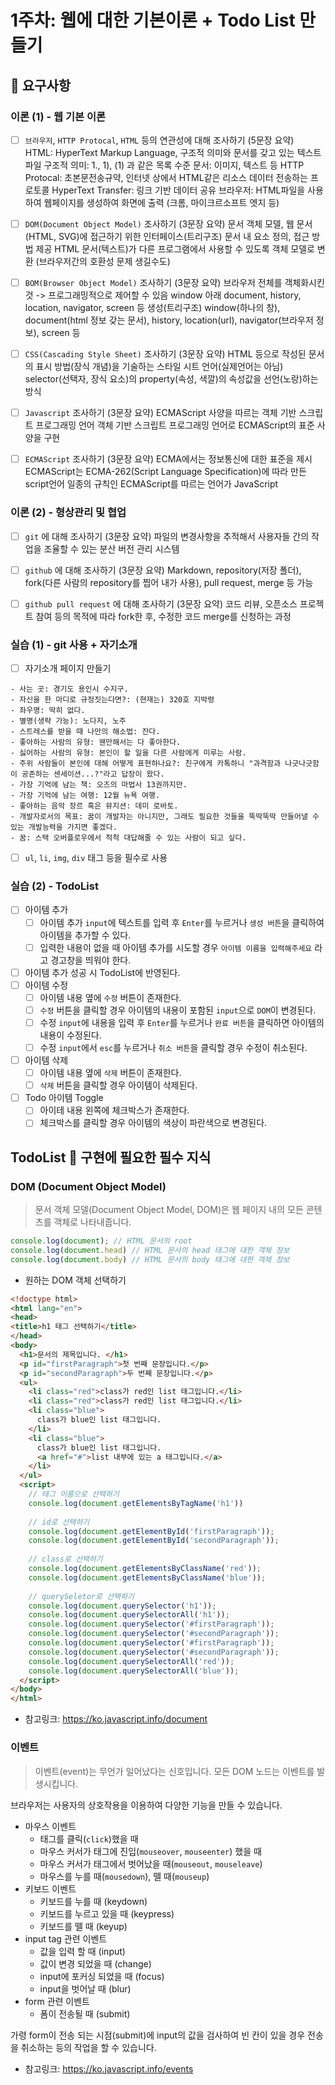 # 1주차: 웹에 대한 기본이론 + Todo List 만들기

## 📣 요구사항

### 이론 (1) - 웹 기본 이론
- [ ] `브라우저`, `HTTP Protocal`, `HTML` 등의 연관성에 대해 조사하기 (5문장 요약)  
  HTML: HyperText Markup Language, 구조적 의미와 문서를 갖고 있는 텍스트 파일
    구조적 의미: 1., 1), (1) 과 같은 목록 수준
    문서: 이미지, 텍스트 등
  HTTP Protocal: 초본문전송규약, 인터넷 상에서 HTML같은 리소스 데이터 전송하는 프로토콜
    HyperText Transfer: 링크 기반 데이터 공유
  브라우저: HTML파일을 사용하여 웹페이지를 생성하여 화면에 출력 (크롬, 마이크르소프트 엣지 등)
  
- [ ] `DOM(Document Object Model)` 조사하기 (3문장 요약)
  문서 객체 모델, 웹 문서(HTML, SVG)에 접근하기 위한 인터페이스(트리구조)
  문서 내 요소 정의, 접근 방법 제공 
  HTML 문서(텍스트)가 다른 프로그램에서 사용할 수 있도록 객체 모델로 변환 (브라우저간의 호환성 문제 생길수도)

- [ ] `BOM(Browser Object Model)` 조사하기 (3문장 요약)
  브라우저 전체를 객체화시킨 것 -> 프로그래밍적으로 제어할 수 있음
  window 아래 document, history, location, navigator, screen 등 생성(트리구조)
  window(하나의 창), document(html 정보 갖는 문서), history, location(url), navigator(브라우저 정보), screen 등

- [ ] `CSS(Cascading Style Sheet)` 조사하기 (3문장 요약)
  HTML 등으로 작성된 문서의 표시 방법(장식 개념)을 기술하는 스타일 시트 언어(실제언어는 아님)
  selector(선택자, 장식 요소)의 property(속성, 색깔)의 속성값을 선언(노랑)하는 방식

- [ ] `Javascript` 조사하기 (3문장 요약)
  ECMAScript 사양을 따르는 객체 기반 스크립트 프로그래밍 언어
  객체 기반 스크립트 프로그래밍 언어로 ECMAScript의 표준 사양을 구현

- [ ] `ECMAScript` 조사하기 (3문장 요약)
  ECMA에서는 정보통신에 대한 표준을 제시
  ECMAScript는 ECMA-262(Script Language Specification)에 따라 만든 script언어
  일종의 규칙인 ECMAScript를 따르는 언어가 JavaScript

### 이론 (2) - 형상관리 및 협업
- [ ] `git` 에 대해 조사하기 (3문장 요약)
  파일의 변경사항을 추적해서 사용자들 간의 작업을 조율할 수 있는 분산 버전 관리 시스템

- [ ] `github` 에 대해 조사하기 (3문장 요약)
  Markdown, repository(저장 폴더), fork(다른 사람의 repository를 찝어 내가 사용), pull request, merge 등 가능

- [ ] `github pull request` 에 대해 조사하기 (3문장 요약)
  코드 리뷰, 오픈소스 프로젝트 참여 등의 목적에 따라 fork한 후, 수정한 코드 merge를 신청하는 과정
  

### 실습 (1) - git 사용 + 자기소개
- [ ] 자기소개 페이지 만들기
```
- 사는 곳: 경기도 용인시 수지구.
- 자신을 한 마디로 규정짓는다면?: (현재는) 320호 지박령
- 좌우명: 딱히 없다.
- 별명(생략 가능): 노다지, 노주
- 스트레스를 받을 때 나만의 해소법: 잔다.
- 좋아하는 사람의 유형: 웬만해서는 다 좋아한다.
- 싫어하는 사람의 유형: 본인이 할 일을 다른 사람에게 미루는 사람.
- 주위 사람들이 본인에 대해 어떻게 표현하나요?: 친구에게 카톡하니 "과격함과 나긋나긋함이 공존하는 센세이션...?"라고 답장이 왔다.
- 가장 기억에 남는 책: 오즈의 마법사 13권까지만.
- 가장 기억에 남는 여행: 12월 뉴욕 여행.
- 좋아하는 음악 장르 혹은 뮤지션: 데미 로바토.
- 개발자로서의 목표: 꿈이 개발자는 아니지만, 그래도 필요한 것들을 뚝딱뚝딱 만들어낼 수 있는 개발능력을 가지면 좋겠다.
- 꿈: 스택 오버플로우에서 척척 대답해줄 수 있는 사람이 되고 싶다.
```
- [ ] `ul`, `li`, `img`, `div` 태그 등을 필수로 사용 

### 실습 (2) - TodoList
- [ ] 아이템 추가
  - [ ] 아이템 추가 `input`에 텍스트를 입력 후 `Enter`를 누르거나 `생성 버튼`을 클릭하여 아이템을 추가할 수 있다.
  - [ ] 입력한 내용이 없을 때 아이템 추가를 시도할 경우 `아이템 이름을 입력해주세요` 라고 경고창을 띄워야 한다.
- [ ] 아이템 추가 성공 시 TodoList에 반영된다.
- [ ] 아이템 수정
  - [ ] 아이템 내용 옆에 `수정` 버튼이 존재한다.
  - [ ] `수정` 버튼을 클릭할 경우 아이템의 내용이 포함된 `input`으로 `DOM`이 변경된다.
  - [ ] 수정 `input`에 내용을 입력 후 `Enter`를 누르거나 `완료 버튼`을 클릭하면 아이템의 내용이 수정된다.
  - [ ] 수정 `input`에서 `esc`를 누르거나 `취소 버튼`을 클릭할 경우 수정이 취소된다.
- [ ] 아이템 삭제
  - [ ] 아이템 내용 옆에 `삭제` 버튼이 존재한다.
  - [ ] `삭제` 버튼을 클릭할 경우 아이템이 삭제된다.
- [ ] Todo 아이템 Toggle
  - [ ] 아이테 내용 왼쪽에 체크박스가 존재한다.
  - [ ] 체크박스를 클릭할 경우 아이템의 색상이 파란색으로 변경된다.
  
## TodoList 👀 구현에 필요한 필수 지식

### DOM (Document Object Model) 

> 문서 객체 모델(Document Object Model, DOM)은 웹 페이지 내의 모든 콘텐츠를 객체로 나타내줍니다.

```js
console.log(document); // HTML 문서의 root
console.log(document.head) // HTML 문서의 head 태그에 대한 객체 정보
console.log(document.body) // HTML 문서의 body 태그에 대한 객체 정보
```

- 원하는 DOM 객체 선택하기
```html
<!doctype html>
<html lang="en">
<head>
<title>h1 태그 선택하기</title>
</head>
<body>
  <h1>문서의 제목입니다. </h1>
  <p id="firstParagraph">첫 번째 문장입니다.</p>
  <p id="secondParagraph">두 번째 문장입니다.</p>
  <ul>
    <li class="red">class가 red인 list 태그입니다.</li>
    <li class="red">class가 red인 list 태그입니다.</li>
    <li class="blue">
      class가 blue인 list 태그입니다.
    </li>
    <li class="blue">
      class가 blue인 list 태그입니다.
      <a href="#">list 내부에 있는 a 태그입니다.</a>      
    </li>
  </ul>
  <script>
    // 태그 이름으로 선택하기
    console.log(document.getElementsByTagName('h1'))
    
    // id로 선택하기
    console.log(document.getElementById('firstParagraph'));
    console.log(document.getElementById('secondParagraph'));
    
    // class로 선택하기
    console.log(document.getElementsByClassName('red'));
    console.log(document.getElementsByClassName('blue'));
    
    // querySeletor로 선택하기
    console.log(document.querySelector('h1'));
    console.log(document.querySelectorAll('h1'));
    console.log(document.querySelector('#firstParagraph'));
    console.log(document.querySelector('#secondParagraph'));
    console.log(document.querySelector('#firstParagraph'));
    console.log(document.querySelector('#secondParagraph'));
    console.log(document.querySelectorAll('red'));
    console.log(document.querySelectorAll('blue'));
  </script>
</body>
</html>
```

- 참고링크: https://ko.javascript.info/document

### 이벤트

> 이벤트(event)는 무언가 일어났다는 신호입니다. 모든 DOM 노드는 이벤트를 발생시킵니다.

브라우저는 사용자의 상호작용을 이용하여 다양한 기능을 만들 수 있습니다.

- 마우스 이벤트
  - 태그를 클릭(`click`)했을 때
  - 마우스 커서가 태그에 진입(`mouseover`, `mouseenter`) 했을 때
  - 마우스 커서가 태그에서 벗어났을 때(`mouseout`, `mouseleave`)
  - 마우스를 누를 때(`mousedown`), 뗄 때(`mouseup`)
- 키보드 이벤트
  - 키보드를 누를 때 (keydown)
  - 키보드를 누르고 있을 때 (keypress)
  - 키보드를 뗄 때 (keyup)
- input tag 관련 이벤트
  - 값을 입력 할 때 (input)
  - 값이 변경 되었을 때 (change)
  - input에 포커싱 되었을 때 (focus)
  - input을 벗어날 때 (blur)
- form 관련 이벤트
  - 폼이 전송될 때 (submit)

가령 form이 전송 되는 시점(submit)에 input의 값을 검사하여 빈 칸이 있을 경우 전송을 취소하는 등의 작업을 할 수 있습니다.

- 참고링크: https://ko.javascript.info/events



